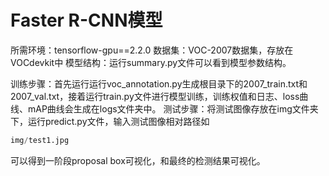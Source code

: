 # Faster R-CNN模型
所需环境：tensorflow-gpu==2.2.0
数据集：VOC-2007数据集，存放在VOCdevkit中
模型结构：运行summary.py文件可以看到模型参数结构。

训练步骤：首先运行运行voc_annotation.py生成根目录下的2007_train.txt和2007_val.txt，接着运行train.py文件进行模型训练，训练权值和日志、loss曲线、mAP曲线会生成在logs文件夹中。
测试步骤：将测试图像存放在img文件夹下，运行predict.py文件，输入测试图像相对路径如
```python
img/test1.jpg
```
可以得到一阶段proposal box可视化，和最终的检测结果可视化。